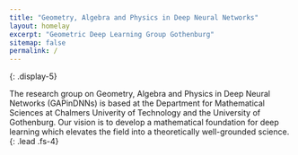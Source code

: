 ```yaml
---
title: "Geometry, Algebra and Physics in Deep Neural Networks"
layout: homelay
excerpt: "Geometric Deep Learning Group Gothenburg"
sitemap: false
permalink: /
---
```


{: .display-5}

The research group on Geometry, Algebra and Physics in Deep Neural Networks (GAPinDNNs) is based at the Department for Mathematical Sciences at Chalmers Univerity of Technology and the University of Gothenburg. Our vision is to develop a mathematical foundation for deep learning which elevates the field into a theoretically well-grounded science.
{: .lead  .fs-4}

<!-- The notion of ''geometric deep learning" is often used as an umbrella term to describe various approaches to geometric theory applied to deep learning. It has been compared to the famous "Erlangen program" in mathematics, proposed by Klein in 1872 as a ''unified theory of geometry'', connecting group theory, and geometry in profound ways. -->
<!---->
<!-- In a similar way, our research can be viewed as building a "unified mathematical theory of deep learning'', bringing geometry, group theory, representation theory and theoretical physics into the realm of machine learning. -->


